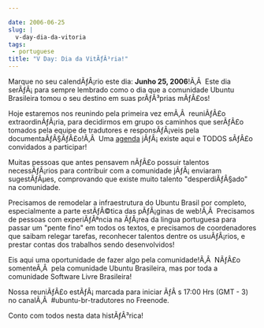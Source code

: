 ```yaml
---

date: 2006-06-25
slug: |
  v-day-dia-da-vitoria
tags:
 - portuguese
title: "V Day: Dia da VitÃƒÂ³ria!"
---
```


Marque no seu calendÃƒÂ¡rio este dia: **Junho 25, 2006**!Ã‚Â  Este dia
serÃƒÂ¡ para sempre lembrado como o dia que a comunidade Ubuntu
Brasileira tomou o seu destino em suas prÃƒÂ³prias mÃƒÂ£os!

Hoje estaremos nos reunindo pela primeira vez emÃ‚Â  reuniÃƒÂ£o
extraordinÃƒÂ¡ria, para decidirmos em grupo os caminhos que serÃƒÂ£o
tomados pela equipe de tradutores e responsÃƒÂ¡veis pela
documentaÃƒÂ§ÃƒÂ£o!Ã‚Â  Uma
[agenda](http://wiki.ubuntubrasil.org/UbuntuEdgyTradutoresAgenda)
jÃƒÂ¡ existe aqui e TODOS sÃƒÂ£o convidados a participar!

Muitas pessoas que antes pensavem nÃƒÂ£o possuir talentos necessÃƒÂ¡rios
para contribuir com a comunidade jÃƒÂ¡ enviaram sugestÃƒÂµes,
comprovando que existe muito talento "desperdiÃƒÂ§ado" na comunidade.

Precisamos de remodelar a infraestrutura do Ubuntu Brasil por completo,
especialmente a parte estÃƒÂ©tica das pÃƒÂ¡ginas de web!Ã‚Â  Precisamos
de pessoas com experiÃƒÂªncia na ÃƒÂ¡rea da lingua portuguesa para
passar um "pente fino" em todos os textos, e precisamos de coordenadores
que saibam relegar tarefas, reconhecer talentos dentre os usuÃƒÂ¡rios, e
prestar contas dos trabalhos sendo desenvolvidos!

Eis aqui uma oportunidade de fazer algo pela comunidade!Ã‚Â  NÃƒÂ£o
somenteÃ‚Â  pela comunidade Ubuntu Brasileira, mas por toda a comunidade
Software Livre Brasileira!

Nossa reuniÃƒÂ£o estÃƒÂ¡ marcada para iniciar ÃƒÂ s 17:00 Hrs (GMT - 3)
no canalÃ‚Â  \#ubuntu-br-tradutores no Freenode.

Conto com todos nesta data histÃƒÂ³rica!
